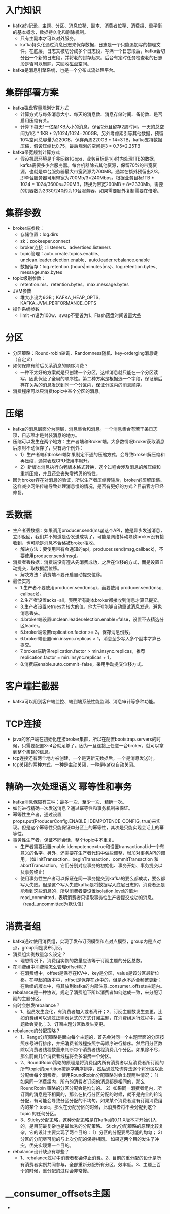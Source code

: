 # 入门知识 
+ kafka的记录、主题、分区、消息位移、副本、消费者位移、消费组、重平衡的基本概念，数据持久化和删除机制。
  + 只有主副本才可以对外服务。
  + kafka持久化通过消息日志来保存数据，日志是一个只能追加写的物理文件。在底层，日志又被切分成多个日志段，写满一个日志段后，kafka会切分出一个新的日志段，并将老的封存起来。后台有定时任务检查老的日志段是否可以删除，来回收磁盘空间。
+ kafka是消息引擎系统，也是一个分布式流处理平台。

# 集群部署方案
+ kafka磁盘容量规划计算方式
  + 计算方式与每条消息大小、每天的消息数、消息存储时间、备份数、是否启用压缩有关。
  + 计算下每天1一亿条1KB大小的消息，保留2分且留存2周时间。一天的总空间为1亿 * 1KB * 2/1024/1024=200GB，另外考虑索引等其他数据，预留10%空间总容量为220GB，保存两周220GB * 14=3TB，kafka支持数据压缩，假设压缩比0.75，最后规划的空间是3 * 0.75=2.25TB
+ kafka带宽规划计算方式
  + 假设机房环境是千兆网络1Gbps，业务目标是1小时内处理1TB的数据，kafka需要多少台服务器。每台机器除去其他资源，保留70%的带宽资源，也就是单台服务器最大带宽资源为700MB。通常在额外预留出2/3，即单台服务器可用带宽为700Mb/3=240Mbps。根据业务目标1TB * 1024 * 1024/3600s=290MB，转换为带宽290MB * 8=2330Mb，需要的机器数为2330/240约为10台服务器。如果需要额外复制需要在倍增。

# 集群参数
+ broker端参数：
  + 存储位置：log.dirs
  + zk：zookeeper.connect
  + broker连接：listeners、advertised.listeners
  + topic管理：auto.create.topics.enable、unclean.leader.election.enable、auto.leader.rebalance.enable
  + 数据留存：log.retention.{hours|minutes|ms}、log.retention.bytes、message.max.bytes
+ topic级别参数：
  + retention.ms、retention.bytes、max.message.bytes
+ JVM参数
  + 堆大小设为6GB；KAFKA_HEAP_OPTS、KAFKA_JVM_PERFORMANCE_OPTS
+ 操作系统参数
  + limit -n设为100w、swap不要设为1、Flash落盘时间设置大些

# 分区
+ 分区策略：Round-robin轮询、Randomness随机、key-orderging消息键（自定义）  
+ 如何保障有前后关系消息的顺序消费？
  + 一种不太好的方案就是只创建一个分区，这样消息就只能在一个分区读写，因此保证了全局的顺序性。第二种方案是根据选一个字段，保证前后存在关系的消息发送到同一个分区内，保证分区内的消息顺序。
+ 消费程序可以只消费topic中某个分区的消息。

# 压缩
+ kafka的消息层面分为两层，消息集合和消息。一个消息集合有若干条日志项，日志项才是封装消息的地方。
+ 压缩可以发生在两个地方：生产者端和Broker端。大多数情况broker获取消息后原封不动保存了，只有两个例外：
  + 1）生产者端和broker端如果制定不通的压缩方式，会导致broker解压缩和再压缩，通常表现CPU使用率飙升。
  + 2）新版本消息执行向老版本格式转换，这个过程会涉及消息的解压缩和重新压缩，并且还会丧失零拷贝的特性。
+ 因为broker存在对消息的验证，所以生产者压缩传输后，broker必须解压缩。这样减少网络传输导致处理消息慢的情况，是否有更好的方式？目前官方已经修复。

# 丢数据
+ 生产者丢数据：如果调用producer.send(msg)这个API，他是异步发送消息，立即返回，我们并不知道是否发送成功了。可能是网络抖动导致broker没有接收到，也可能是消息不合格被broker拒收。
  + 解决方法：要使用带有会通知的api，producer.send(msg,callback)，不要使用producer.send(msg)。
+ 消费者丢数据：消费端没有遵从先消费成功，之后在位移的方式，而是设置自动提交，取数据后位移。
  + 解决方法：消费端不要开启自动提交位移。
+ 最佳实践
  + 1.生产者不要使用producer.send(msg)，而要使用 producer.send(msg, callback)。
  + 2.生产者设置acks=all，表明所有副本broker都接收到消息才算已提交。
  + 3.生产者设置retrues为较大的值，他大于0能够自动重试消息发送，避免消息丢失。
  + 4.broker端设置unclean.leader.election.enable=false，设置不去精选分区leader。
  + 5.broker端设置replication.factor >= 3，保存消息份数。
  + 6.broker端设置min.insync.replicas > 1，消息至少写入多个副本才算已提交。
  + 7.broker端确保replication.factor > min.insync.replicas，推荐replication.factor = min.insync.replicas + 1，
  + 8.消费端enable.auto.commit=false，采用手动提交位移方式。

# 客户端拦截器
+ kafka可以用到客户端监控、端到端系统性能监测、消息审计等多种功能。

# TCP连接
+ java的客户端在初始化连接broker集群，所以在配置bootstrap.servers的时候，只需要配置3~4台就足够了。因为一旦连接上任意一台broker，就可以拿到整个集群的信息。
+ tcp连接还有两个地方被创建，一个是更新元数据后，一个是消息发送时。
+ tcp关闭的两种方式，一种是主动关闭，一种是kafka自动关闭。

# 精确一次处理语义 幂等性和事务
+ kafka消息保障有三种：最多一次、至少一次、精确一次。
+ 如何进行精确一次发送消息？通过幂等性和事务机制来保证。
+ 幂等性生产者，通过设置props.put(ProducerConfig.ENABLE_IDEMPOTENCE_CONFIG, true)来实现。但是这个幂等性只能保证单分区上的幂等性，其次是只能实现会话上的幂等性。
+ 事务性生产者，保证不同会话、整个topic中不重复。
  + 生产者需要设置enable.idempotence=true和设置transactional.id一个有意义的名字。另外，还需要在生产者代码中做些调整，增加对事务API的调用。（如 initTransaction、beginTransaction、commitTransaction 和 abortTransaction，它们分别对应事务的初始化、事务开始、事务提交以及事务终止）
  + 使用事务性生产者可以保证在同一事务提交到kafka的要么都成功，要么都写入失败。但是这个写入失败kafka是将数据写入底层日志的，消费者还是能看到这些消息的，所以消费者要设置isolation.level的值为read_committed，表明消费者只读取事务性生产者提交成功的消息。（read_uncommitted为默认值）

# 消费者组
+ kafka通过使用消费组，实现了发布订阅模型和点对点模型，group内是点对点，group间是发布订阅。
+ 消费组实例数量怎么设定？
  + 理想情况下，消费组实例的数量应该等于订阅主题的分区总数。
+ 在消费组中消费端怎么管理offset呢？
  + 在消费组中，offset是保存在KV中，key是分区，value是该分区最新位移。在早起的版本中，offset是保存在zk中的，但是zk不适合频繁更新；在后续的版本中，将其放到kafka的内部注意_consumer_offsets主题内。
+ rebalance是一种协议，规定了消费组下所以消费者如何达成一致，来分配订阅的主题分区。
+ 何时会触发rebalance？
  + 1、组员发生变化，有消费者加入或者离开；2、订阅主题数发生变更，比如消费组可以通过正则表达式的方式订阅主题，在消费组运行过程中，主题数会变化；3、订阅主题分区数发生变更。
+ rebalance的分配策略？
  + 1、Range分配策略是面向每个主题的，首先会对同一个主题里面的分区按照序号进行排序，并把消费者线程按照字母顺序进行排序。然后用分区数除以消费者线程数量来判断每个消费者线程消费几个分区。如果除不尽，那么前面几个消费者线程将会多消费一个分区。 
  + 2、RoundRobin策略的原理是将消费组内所有消费者以及消费者所订阅的所有topic的partition按照字典序排序，然后通过轮询算法逐个将分区以此分配给每个消费者。 使用RoundRobin分配策略时会出现两种情况： 1）如果同一消费组内，所有的消费者订阅的消息都是相同的，那么 RoundRobin 策略的分区分配会是均匀的。 2）如果同一消费者组内，所订阅的消息是不相同的，那么在执行分区分配的时候，就不是完全的轮询分配，有可能会导致分区分配的不均匀。如果某个消费者没有订阅消费组内的某个 topic，那么在分配分区的时候，此消费者将不会分配到这个 topic 的任何分区。 
  + 3、Sticky分配策略，这种分配策略是在kafka的0.11.X版本才开始引入的，是目前最复杂也是最优秀的分配策略。 Sticky分配策略的原理比较复杂，它的设计主要实现了两个目的： 1）分区的分配要尽可能的均匀； 2）分区的分配尽可能的与上次分配的保持相同。 如果这两个目的发生了冲突，优先实现第一个目的。
+ rebalance设计缺点有哪些？
  + 1、rebalance过程中消费者都会停止消费。2、目前的重分配的设计是所有消费者实例共同参与，全部重新分配所有分区，效率低。3、主题上百个的时候，重分配的过程会非常慢。

# __consumer_offsets主题
+ 